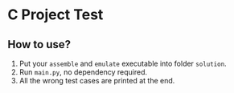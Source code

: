 # C Project Test

## How to use?

1. Put your `assemble` and `emulate` executable into folder `solution`.
2. Run `main.py`, no dependency required.
3. All the wrong test cases are printed at the end.
